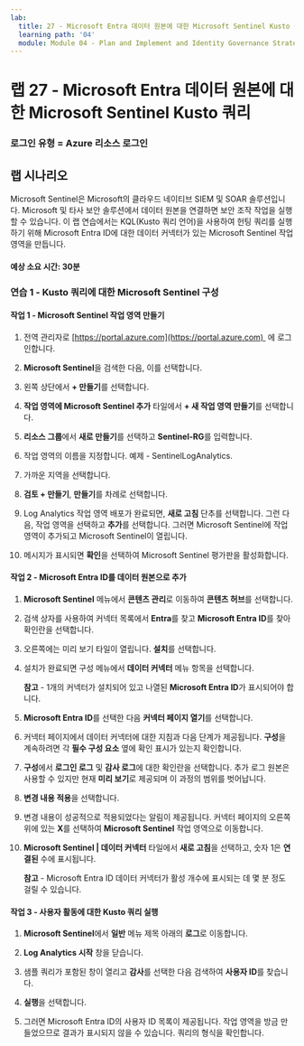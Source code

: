 ```yaml
---
lab:
  title: 27 - Microsoft Entra 데이터 원본에 대한 Microsoft Sentinel Kusto 쿼리
  learning path: '04'
  module: Module 04 - Plan and Implement and Identity Governance Strategy
---
```


# 랩 27 - Microsoft Entra 데이터 원본에 대한 Microsoft Sentinel Kusto 쿼리

### 로그인 유형 = Azure 리소스 로그인

## 랩 시나리오

Microsoft Sentinel은 Microsoft의 클라우드 네이티브 SIEM 및 SOAR 솔루션입니다.  Microsoft 및 타사 보안 솔루션에서 데이터 원본을 연결하면 보안 조작 작업을 실행할 수 있습니다.  이 랩 연습에서는 KQL(Kusto 쿼리 언어)을 사용하여 헌팅 쿼리를 실행하기 위해 Microsoft Entra ID에 대한 데이터 커넥터가 있는 Microsoft Sentinel 작업 영역을 만듭니다. 

#### 예상 소요 시간: 30분

### 연습 1 - Kusto 쿼리에 대한 Microsoft Sentinel 구성

#### 작업 1 - Microsoft Sentinel 작업 영역 만들기

1. 전역 관리자로 [https://portal.azure.com](https://portal.azure.com)  에 로그인합니다.

1. **Microsoft Sentinel**을 검색한 다음, 이를 선택합니다. 

1. 왼쪽 상단에서 **+ 만들기**를 선택합니다.

1. **작업 영역에 Microsoft Sentinel 추가** 타일에서 **+ 새 작업 영역 만들기**를 선택합니다.

1. **리소스 그룹**에서 **새로 만들기**를 선택하고 **Sentinel-RG**를 입력합니다.

1. 작업 영역의 이름을 지정합니다.  예제 - SentinelLogAnalytics.

1. 가까운 지역을 선택합니다.

1. **검토 + 만들기**, **만들기**를 차례로 선택합니다.

1. Log Analytics 작업 영역 배포가 완료되면, **새로 고침** 단추를 선택합니다. 그런 다음, 작업 영역을 선택하고 **추가**를 선택합니다.  그러면 Microsoft Sentinel에 작업 영역이 추가되고 Microsoft Sentinel이 열립니다.

1. 메시지가 표시되면 **확인**을 선택하여 Microsoft Sentinel 평가판을 활성화합니다.

#### 작업 2 - Microsoft Entra ID를 데이터 원본으로 추가

1. **Microsoft Sentinel** 메뉴에서 **콘텐츠 관리**로 이동하여 **콘텐츠 허브**를 선택합니다.

1. 검색 상자를 사용하여 커넥터 목록에서 **Entra**를 찾고 **Microsoft Entra ID**를 찾아 확인란을 선택합니다.

1. 오른쪽에는 미리 보기 타일이 열립니다.  **설치**를 선택합니다.

1. 설치가 완료되면 구성 메뉴에서 **데이터 커넥터** 메뉴 항목을 선택합니다.

    **참고** - 1개의 커넥터가 설치되어 있고 나열된 **Microsoft Entra ID**가 표시되어야 합니다.

1. **Microsoft Entra ID**를 선택한 다음 **커넥터 페이지 열기**를 선택합니다.

1. 커넥터 페이지에서 데이터 커넥터에 대한 지침과 다음 단계가 제공됩니다. **구성**을 계속하려면 각 **필수 구성 요소** 옆에 확인 표시가 있는지 확인합니다.

1. **구성**에서 **로그인 로그** 및 **감사 로그**에 대한 확인란을 선택합니다. 추가 로그 원본은 사용할 수 있지만 현재 **미리 보기**로 제공되며 이 과정의 범위를 벗어납니다.

1. **변경 내용 적용**을 선택합니다. 

1. 변경 내용이 성공적으로 적용되었다는 알림이 제공됩니다. 커넥터 페이지의 오른쪽 위에 있는 **X**를 선택하여 **Microsoft Sentinel** 작업 영역으로 이동합니다.

1. **Microsoft Sentinel | 데이터 커넥터** 타일에서 **새로 고침**을 선택하고, 숫자 1은 **연결된** 수에 표시됩니다.

   **참고** - Microsoft Entra ID 데이터 커넥터가 활성 개수에 표시되는 데 몇 분 정도 걸릴 수 있습니다. 

#### 작업 3 - 사용자 활동에 대한 Kusto 쿼리 실행

1. **Microsoft Sentinel**에서 **일반** 메뉴 제목 아래의 **로그**로 이동합니다.

1. **Log Analytics 시작** 창을 닫습니다.

1. 샘플 쿼리가 포함된 창이 열리고 **감사**를 선택한 다음 검색하여 **사용자 ID**를 찾습니다.

1. **실행**을 선택합니다. 

1. 그러면 Microsoft Entra ID의 사용자 ID 목록이 제공됩니다.  작업 영역을 방금 만들었으므로 결과가 표시되지 않을 수 있습니다.  쿼리의 형식을 확인합니다.
